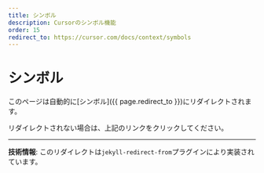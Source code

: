 ```yaml
---
title: シンボル
description: Cursorのシンボル機能
order: 15
redirect_to: https://cursor.com/docs/context/symbols
---
```


<!-- このページはJekyllのリダイレクトプラグインにより自動的にリダイレクトされます -->

# シンボル

このページは自動的に[シンボル]({{ page.redirect_to }})にリダイレクトされます。

リダイレクトされない場合は、上記のリンクをクリックしてください。

---

**技術情報**: このリダイレクトは`jekyll-redirect-from`プラグインにより実装されています。

